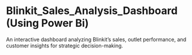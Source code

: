 # Blinkit_Sales_Analysis_Dashboard (Using Power Bi)
An interactive dashboard analyzing Blinkit’s sales, outlet performance, and customer insights for strategic decision-making.
